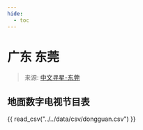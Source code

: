 ```yaml
---
hide:
  - toc
---
```


# 广东 东莞

> 来源: [中文寻星-东莞](http://dtmb.saoing.com/dongguan.htm)

## 地面数字电视节目表

{{ read_csv("../../data/csv/dongguan.csv") }}
